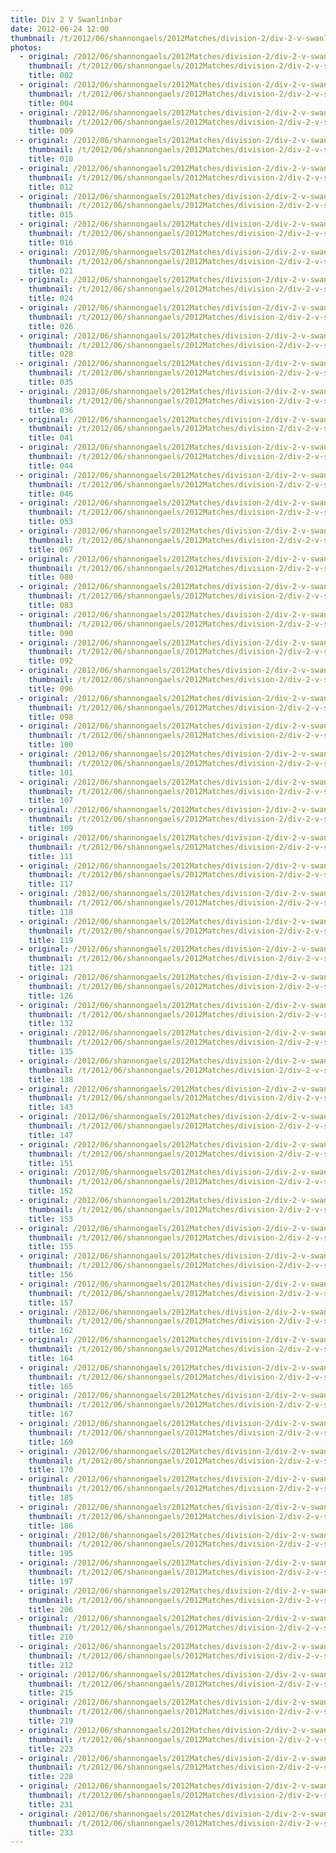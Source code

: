 ```yaml
---
title: Div 2 V Swanlinbar
date: 2012-06-24 12:00
thumbnail: /t/2012/06/shannongaels/2012Matches/division-2/div-2-v-swanlinbar/002.jpg
photos:
  - original: /2012/06/shannongaels/2012Matches/division-2/div-2-v-swanlinbar/002.jpg
    thumbnail: /t/2012/06/shannongaels/2012Matches/division-2/div-2-v-swanlinbar/002.jpg
    title: 002
  - original: /2012/06/shannongaels/2012Matches/division-2/div-2-v-swanlinbar/004.jpg
    thumbnail: /t/2012/06/shannongaels/2012Matches/division-2/div-2-v-swanlinbar/004.jpg
    title: 004
  - original: /2012/06/shannongaels/2012Matches/division-2/div-2-v-swanlinbar/009.jpg
    thumbnail: /t/2012/06/shannongaels/2012Matches/division-2/div-2-v-swanlinbar/009.jpg
    title: 009
  - original: /2012/06/shannongaels/2012Matches/division-2/div-2-v-swanlinbar/010.jpg
    thumbnail: /t/2012/06/shannongaels/2012Matches/division-2/div-2-v-swanlinbar/010.jpg
    title: 010
  - original: /2012/06/shannongaels/2012Matches/division-2/div-2-v-swanlinbar/012.jpg
    thumbnail: /t/2012/06/shannongaels/2012Matches/division-2/div-2-v-swanlinbar/012.jpg
    title: 012
  - original: /2012/06/shannongaels/2012Matches/division-2/div-2-v-swanlinbar/015.jpg
    thumbnail: /t/2012/06/shannongaels/2012Matches/division-2/div-2-v-swanlinbar/015.jpg
    title: 015
  - original: /2012/06/shannongaels/2012Matches/division-2/div-2-v-swanlinbar/016.jpg
    thumbnail: /t/2012/06/shannongaels/2012Matches/division-2/div-2-v-swanlinbar/016.jpg
    title: 016
  - original: /2012/06/shannongaels/2012Matches/division-2/div-2-v-swanlinbar/021.jpg
    thumbnail: /t/2012/06/shannongaels/2012Matches/division-2/div-2-v-swanlinbar/021.jpg
    title: 021
  - original: /2012/06/shannongaels/2012Matches/division-2/div-2-v-swanlinbar/024.jpg
    thumbnail: /t/2012/06/shannongaels/2012Matches/division-2/div-2-v-swanlinbar/024.jpg
    title: 024
  - original: /2012/06/shannongaels/2012Matches/division-2/div-2-v-swanlinbar/026.jpg
    thumbnail: /t/2012/06/shannongaels/2012Matches/division-2/div-2-v-swanlinbar/026.jpg
    title: 026
  - original: /2012/06/shannongaels/2012Matches/division-2/div-2-v-swanlinbar/028.jpg
    thumbnail: /t/2012/06/shannongaels/2012Matches/division-2/div-2-v-swanlinbar/028.jpg
    title: 028
  - original: /2012/06/shannongaels/2012Matches/division-2/div-2-v-swanlinbar/035.jpg
    thumbnail: /t/2012/06/shannongaels/2012Matches/division-2/div-2-v-swanlinbar/035.jpg
    title: 035
  - original: /2012/06/shannongaels/2012Matches/division-2/div-2-v-swanlinbar/036.jpg
    thumbnail: /t/2012/06/shannongaels/2012Matches/division-2/div-2-v-swanlinbar/036.jpg
    title: 036
  - original: /2012/06/shannongaels/2012Matches/division-2/div-2-v-swanlinbar/041.jpg
    thumbnail: /t/2012/06/shannongaels/2012Matches/division-2/div-2-v-swanlinbar/041.jpg
    title: 041
  - original: /2012/06/shannongaels/2012Matches/division-2/div-2-v-swanlinbar/044.jpg
    thumbnail: /t/2012/06/shannongaels/2012Matches/division-2/div-2-v-swanlinbar/044.jpg
    title: 044
  - original: /2012/06/shannongaels/2012Matches/division-2/div-2-v-swanlinbar/046.jpg
    thumbnail: /t/2012/06/shannongaels/2012Matches/division-2/div-2-v-swanlinbar/046.jpg
    title: 046
  - original: /2012/06/shannongaels/2012Matches/division-2/div-2-v-swanlinbar/053.jpg
    thumbnail: /t/2012/06/shannongaels/2012Matches/division-2/div-2-v-swanlinbar/053.jpg
    title: 053
  - original: /2012/06/shannongaels/2012Matches/division-2/div-2-v-swanlinbar/067.jpg
    thumbnail: /t/2012/06/shannongaels/2012Matches/division-2/div-2-v-swanlinbar/067.jpg
    title: 067
  - original: /2012/06/shannongaels/2012Matches/division-2/div-2-v-swanlinbar/080.jpg
    thumbnail: /t/2012/06/shannongaels/2012Matches/division-2/div-2-v-swanlinbar/080.jpg
    title: 080
  - original: /2012/06/shannongaels/2012Matches/division-2/div-2-v-swanlinbar/083.jpg
    thumbnail: /t/2012/06/shannongaels/2012Matches/division-2/div-2-v-swanlinbar/083.jpg
    title: 083
  - original: /2012/06/shannongaels/2012Matches/division-2/div-2-v-swanlinbar/090.jpg
    thumbnail: /t/2012/06/shannongaels/2012Matches/division-2/div-2-v-swanlinbar/090.jpg
    title: 090
  - original: /2012/06/shannongaels/2012Matches/division-2/div-2-v-swanlinbar/092.jpg
    thumbnail: /t/2012/06/shannongaels/2012Matches/division-2/div-2-v-swanlinbar/092.jpg
    title: 092
  - original: /2012/06/shannongaels/2012Matches/division-2/div-2-v-swanlinbar/096.jpg
    thumbnail: /t/2012/06/shannongaels/2012Matches/division-2/div-2-v-swanlinbar/096.jpg
    title: 096
  - original: /2012/06/shannongaels/2012Matches/division-2/div-2-v-swanlinbar/098.jpg
    thumbnail: /t/2012/06/shannongaels/2012Matches/division-2/div-2-v-swanlinbar/098.jpg
    title: 098
  - original: /2012/06/shannongaels/2012Matches/division-2/div-2-v-swanlinbar/100.jpg
    thumbnail: /t/2012/06/shannongaels/2012Matches/division-2/div-2-v-swanlinbar/100.jpg
    title: 100
  - original: /2012/06/shannongaels/2012Matches/division-2/div-2-v-swanlinbar/101.jpg
    thumbnail: /t/2012/06/shannongaels/2012Matches/division-2/div-2-v-swanlinbar/101.jpg
    title: 101
  - original: /2012/06/shannongaels/2012Matches/division-2/div-2-v-swanlinbar/107.jpg
    thumbnail: /t/2012/06/shannongaels/2012Matches/division-2/div-2-v-swanlinbar/107.jpg
    title: 107
  - original: /2012/06/shannongaels/2012Matches/division-2/div-2-v-swanlinbar/109.jpg
    thumbnail: /t/2012/06/shannongaels/2012Matches/division-2/div-2-v-swanlinbar/109.jpg
    title: 109
  - original: /2012/06/shannongaels/2012Matches/division-2/div-2-v-swanlinbar/111.jpg
    thumbnail: /t/2012/06/shannongaels/2012Matches/division-2/div-2-v-swanlinbar/111.jpg
    title: 111
  - original: /2012/06/shannongaels/2012Matches/division-2/div-2-v-swanlinbar/117.jpg
    thumbnail: /t/2012/06/shannongaels/2012Matches/division-2/div-2-v-swanlinbar/117.jpg
    title: 117
  - original: /2012/06/shannongaels/2012Matches/division-2/div-2-v-swanlinbar/118.jpg
    thumbnail: /t/2012/06/shannongaels/2012Matches/division-2/div-2-v-swanlinbar/118.jpg
    title: 118
  - original: /2012/06/shannongaels/2012Matches/division-2/div-2-v-swanlinbar/119.jpg
    thumbnail: /t/2012/06/shannongaels/2012Matches/division-2/div-2-v-swanlinbar/119.jpg
    title: 119
  - original: /2012/06/shannongaels/2012Matches/division-2/div-2-v-swanlinbar/121.jpg
    thumbnail: /t/2012/06/shannongaels/2012Matches/division-2/div-2-v-swanlinbar/121.jpg
    title: 121
  - original: /2012/06/shannongaels/2012Matches/division-2/div-2-v-swanlinbar/126.jpg
    thumbnail: /t/2012/06/shannongaels/2012Matches/division-2/div-2-v-swanlinbar/126.jpg
    title: 126
  - original: /2012/06/shannongaels/2012Matches/division-2/div-2-v-swanlinbar/132.jpg
    thumbnail: /t/2012/06/shannongaels/2012Matches/division-2/div-2-v-swanlinbar/132.jpg
    title: 132
  - original: /2012/06/shannongaels/2012Matches/division-2/div-2-v-swanlinbar/135.jpg
    thumbnail: /t/2012/06/shannongaels/2012Matches/division-2/div-2-v-swanlinbar/135.jpg
    title: 135
  - original: /2012/06/shannongaels/2012Matches/division-2/div-2-v-swanlinbar/138.jpg
    thumbnail: /t/2012/06/shannongaels/2012Matches/division-2/div-2-v-swanlinbar/138.jpg
    title: 138
  - original: /2012/06/shannongaels/2012Matches/division-2/div-2-v-swanlinbar/143.jpg
    thumbnail: /t/2012/06/shannongaels/2012Matches/division-2/div-2-v-swanlinbar/143.jpg
    title: 143
  - original: /2012/06/shannongaels/2012Matches/division-2/div-2-v-swanlinbar/147.jpg
    thumbnail: /t/2012/06/shannongaels/2012Matches/division-2/div-2-v-swanlinbar/147.jpg
    title: 147
  - original: /2012/06/shannongaels/2012Matches/division-2/div-2-v-swanlinbar/151.jpg
    thumbnail: /t/2012/06/shannongaels/2012Matches/division-2/div-2-v-swanlinbar/151.jpg
    title: 151
  - original: /2012/06/shannongaels/2012Matches/division-2/div-2-v-swanlinbar/152.jpg
    thumbnail: /t/2012/06/shannongaels/2012Matches/division-2/div-2-v-swanlinbar/152.jpg
    title: 152
  - original: /2012/06/shannongaels/2012Matches/division-2/div-2-v-swanlinbar/153.jpg
    thumbnail: /t/2012/06/shannongaels/2012Matches/division-2/div-2-v-swanlinbar/153.jpg
    title: 153
  - original: /2012/06/shannongaels/2012Matches/division-2/div-2-v-swanlinbar/155.jpg
    thumbnail: /t/2012/06/shannongaels/2012Matches/division-2/div-2-v-swanlinbar/155.jpg
    title: 155
  - original: /2012/06/shannongaels/2012Matches/division-2/div-2-v-swanlinbar/156.jpg
    thumbnail: /t/2012/06/shannongaels/2012Matches/division-2/div-2-v-swanlinbar/156.jpg
    title: 156
  - original: /2012/06/shannongaels/2012Matches/division-2/div-2-v-swanlinbar/157.jpg
    thumbnail: /t/2012/06/shannongaels/2012Matches/division-2/div-2-v-swanlinbar/157.jpg
    title: 157
  - original: /2012/06/shannongaels/2012Matches/division-2/div-2-v-swanlinbar/162.jpg
    thumbnail: /t/2012/06/shannongaels/2012Matches/division-2/div-2-v-swanlinbar/162.jpg
    title: 162
  - original: /2012/06/shannongaels/2012Matches/division-2/div-2-v-swanlinbar/164.jpg
    thumbnail: /t/2012/06/shannongaels/2012Matches/division-2/div-2-v-swanlinbar/164.jpg
    title: 164
  - original: /2012/06/shannongaels/2012Matches/division-2/div-2-v-swanlinbar/165.jpg
    thumbnail: /t/2012/06/shannongaels/2012Matches/division-2/div-2-v-swanlinbar/165.jpg
    title: 165
  - original: /2012/06/shannongaels/2012Matches/division-2/div-2-v-swanlinbar/167.jpg
    thumbnail: /t/2012/06/shannongaels/2012Matches/division-2/div-2-v-swanlinbar/167.jpg
    title: 167
  - original: /2012/06/shannongaels/2012Matches/division-2/div-2-v-swanlinbar/169.jpg
    thumbnail: /t/2012/06/shannongaels/2012Matches/division-2/div-2-v-swanlinbar/169.jpg
    title: 169
  - original: /2012/06/shannongaels/2012Matches/division-2/div-2-v-swanlinbar/170.jpg
    thumbnail: /t/2012/06/shannongaels/2012Matches/division-2/div-2-v-swanlinbar/170.jpg
    title: 170
  - original: /2012/06/shannongaels/2012Matches/division-2/div-2-v-swanlinbar/185.jpg
    thumbnail: /t/2012/06/shannongaels/2012Matches/division-2/div-2-v-swanlinbar/185.jpg
    title: 185
  - original: /2012/06/shannongaels/2012Matches/division-2/div-2-v-swanlinbar/186.jpg
    thumbnail: /t/2012/06/shannongaels/2012Matches/division-2/div-2-v-swanlinbar/186.jpg
    title: 186
  - original: /2012/06/shannongaels/2012Matches/division-2/div-2-v-swanlinbar/195.jpg
    thumbnail: /t/2012/06/shannongaels/2012Matches/division-2/div-2-v-swanlinbar/195.jpg
    title: 195
  - original: /2012/06/shannongaels/2012Matches/division-2/div-2-v-swanlinbar/197.jpg
    thumbnail: /t/2012/06/shannongaels/2012Matches/division-2/div-2-v-swanlinbar/197.jpg
    title: 197
  - original: /2012/06/shannongaels/2012Matches/division-2/div-2-v-swanlinbar/206.jpg
    thumbnail: /t/2012/06/shannongaels/2012Matches/division-2/div-2-v-swanlinbar/206.jpg
    title: 206
  - original: /2012/06/shannongaels/2012Matches/division-2/div-2-v-swanlinbar/210.jpg
    thumbnail: /t/2012/06/shannongaels/2012Matches/division-2/div-2-v-swanlinbar/210.jpg
    title: 210
  - original: /2012/06/shannongaels/2012Matches/division-2/div-2-v-swanlinbar/212.jpg
    thumbnail: /t/2012/06/shannongaels/2012Matches/division-2/div-2-v-swanlinbar/212.jpg
    title: 212
  - original: /2012/06/shannongaels/2012Matches/division-2/div-2-v-swanlinbar/215.jpg
    thumbnail: /t/2012/06/shannongaels/2012Matches/division-2/div-2-v-swanlinbar/215.jpg
    title: 215
  - original: /2012/06/shannongaels/2012Matches/division-2/div-2-v-swanlinbar/219.jpg
    thumbnail: /t/2012/06/shannongaels/2012Matches/division-2/div-2-v-swanlinbar/219.jpg
    title: 219
  - original: /2012/06/shannongaels/2012Matches/division-2/div-2-v-swanlinbar/223.jpg
    thumbnail: /t/2012/06/shannongaels/2012Matches/division-2/div-2-v-swanlinbar/223.jpg
    title: 223
  - original: /2012/06/shannongaels/2012Matches/division-2/div-2-v-swanlinbar/228.jpg
    thumbnail: /t/2012/06/shannongaels/2012Matches/division-2/div-2-v-swanlinbar/228.jpg
    title: 228
  - original: /2012/06/shannongaels/2012Matches/division-2/div-2-v-swanlinbar/231.jpg
    thumbnail: /t/2012/06/shannongaels/2012Matches/division-2/div-2-v-swanlinbar/231.jpg
    title: 231
  - original: /2012/06/shannongaels/2012Matches/division-2/div-2-v-swanlinbar/233.jpg
    thumbnail: /t/2012/06/shannongaels/2012Matches/division-2/div-2-v-swanlinbar/233.jpg
    title: 233
---
```

